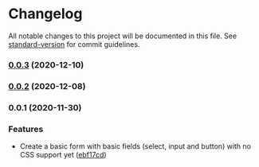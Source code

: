 # Changelog

All notable changes to this project will be documented in this file. See [standard-version](https://github.com/conventional-changelog/standard-version) for commit guidelines.

### [0.0.3](https://github.com/nicolasdao/openformjs/compare/v0.0.2...v0.0.3) (2020-12-10)

### [0.0.2](https://github.com/nicolasdao/openformjs/compare/v0.0.1...v0.0.2) (2020-12-08)

### 0.0.1 (2020-11-30)


### Features

* Create a basic form with basic fields (select, input and button) with no CSS support yet ([ebf17cd](https://github.com/nicolasdao/openformjs/commit/ebf17cd7958b151692dbb72cd3e36f604d1e2ff1))
